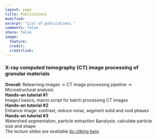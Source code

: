 ```yaml
---
layout: page
title: Publications
modified: 
excerpt: "List of publications."
comments: false
share: false
image:
  feature: 
  credit: 
  creditlink: 
---
```


### X-ray computed tomography (CT) image processing of granular materials
**Overall:** Relearning images -> CT Image processing pipeline -> Microstructural analysis  
**Hands-on tutorial #1**  
	ImageJ basics, macro script for batch processing CT images  
**Hands-on tutorial #2**  
	Enhance image: contrast, reduce noise, segment solid and void phases  
**Hands-on tutorial #3**  
	Watershed segmentation, particle extraction &analysis: calculate particle size and shape  
*The lecture slides are avaliable [by cliking here](courses/Wenbin-Fei_CT-image-processing-course.pdf)*.

